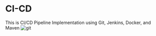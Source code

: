 # CI-CD
This is CI/CD Pipeline Implementation using Git, Jenkins, Docker, and Maven
![git](https://github.com/user-attachments/assets/d93238d7-1565-4d1e-a345-f9a274f03e1c)
